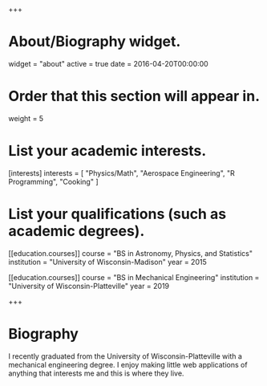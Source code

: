 +++
# About/Biography widget.
widget = "about"
active = true
date = 2016-04-20T00:00:00

# Order that this section will appear in.
weight = 5

# List your academic interests.
[interests]
  interests = [
    "Physics/Math",
    "Aerospace Engineering",
    "R Programming",
    "Cooking"
  ]

# List your qualifications (such as academic degrees).

[[education.courses]]
  course = "BS in Astronomy, Physics, and Statistics"
  institution = "University of Wisconsin-Madison"
  year = 2015
  
  [[education.courses]]
  course = "BS in Mechanical Engineering"
  institution = "University of Wisconsin-Platteville"
  year = 2019
 
+++

# Biography

I recently graduated from the University of Wisconsin-Platteville with a mechanical engineering degree.  I enjoy making little web applications of anything that interests me and this is where they live.
